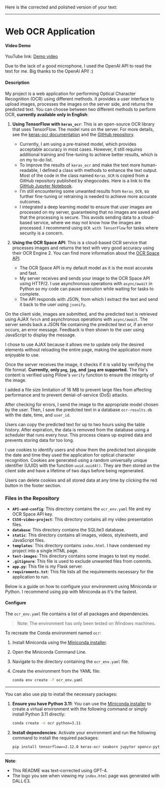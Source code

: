 Here is the corrected and polished version of your text:

---

# Web OCR Application

#### Video Demo

YouTube link: [Demo video](https://youtu.be/dpf1IfWXtRc)

Due to the lack of a good microphone, I used the OpenAI API to read the text for me. Big thanks to the OpenAI API! :)

#### Description

My project is a web application for performing Optical Character Recognition (OCR) using different methods. It provides a user interface to upload images, processes the images on the server side, and returns the predicted text. You can choose between two different methods to perform OCR, **currently available only in English**:

1. **Using TensorFlow with `keras_ocr`**: This is an open-source OCR library that uses TensorFlow. The model runs on the server. For more details, see the [keras-ocr documentation](https://keras-ocr.readthedocs.io/) and the [GitHub repository](https://github.com/faustomorales/keras-ocr).
   - Currently, I am using a pre-trained model, which provides acceptable accuracy in most cases. However, it still requires additional training and fine-tuning to achieve better results, which is on my to-do list.
   - To improve the results of `keras_ocr` and make the text more human-readable, I defined a class with methods to enhance the text output. Most of the code in the class named `Keras_OCR` is copied from a GitHub repository published by shegocodes. Here is a link to the [GitHub Jupyter Notebook](https://github.com/shegocodes/keras-ocr/blob/main/Keras-OCR.ipynb).
   - I’m still encountering some unwanted results from `Keras_OCR`, so further fine-tuning or retraining is needed to achieve more accurate outcomes.
   - I integrated a deep learning model to ensure that user images are processed on my server, guaranteeing that no images are saved and that the processing is secure. This avoids sending data to a cloud-based service, where we may not know how the images are processed. I recommend using `OCR with TensorFlow` for tasks where security is a concern.

2. **Using the OCR Space API**: This is a cloud-based OCR service that processes images and returns the text with very good accuracy using their OCR Engine 2. You can find more information about the [OCR Space API](https://ocr.space/ocrapi).
   - The OCR Space API is my default model as it is the most accurate and fast.
   - My server receives and sends your image to the OCR Space API using HTTP/2. I use asynchronous operations with `async/await` in Python so my code can pause execution while waiting for tasks to complete.
   - The API responds with JSON, from which I extract the text and send it back to the user using `jsonify`.

On the client side, images are submitted, and the predicted text is retrieved using AJAX `fetch` and asynchronous operations with `async/await`. The server sends back a JSON file containing the predicted text or, if an error occurs, an error message. Feedback is then shown to the user using JavaScript to display the message.

I chose to use AJAX because it allows me to update only the desired elements without reloading the entire page, making the application more enjoyable to use.

Once the server receives the image, it checks if it is valid by verifying the file format. **Currently, only `png`, `jpg`, and `jpeg` are supported.** The file's content is verified using Pillow's `verify` function to ensure the integrity of the image.

I added a file size limitation of 16 MB to prevent large files from affecting performance and to prevent denial-of-service (DoS) attacks.

After checking for errors, I send the image to the appropriate model chosen by the user. Then, I save the predicted text in a database `ocr-results.db` with the date, time, and `user_id`.

Users can copy the predicted text for up to two hours using the table history. After expiration, the data is removed from the database using a scheduler that runs every hour. This process cleans up expired data and prevents storing data for too long.

I use cookies to identify users and show them the predicted text alongside the date and time they used the application for optical character recognition. Cookies are generated using a random universally unique identifier (UUID) with the function `uuid.uuid4()`. They are then stored on the client side and have a lifetime of two days before being regenerated.

Users can delete cookies and all stored data at any time by clicking the red button in the footer section.

### Files in the Repository

- **`API-and-config`**: This directory contains the `ocr_env.yaml` file and my OCR Space API key.
- **`CS50-video-project`**: This directory contains all my video presentation files.
- **`database`**: This directory contains the SQLite3 database.
- **`static`**: This directory contains all images, videos, stylesheets, and JavaScript files.
- **`templates`**: This directory contains `index.html`. I have condensed my project into a single HTML page.
- **`test-images`**: This directory contains some images to test my model.
- **`.gitignore`**: This file is used to exclude unwanted files from commits.
- **`app.py`**: This file is my Flask server.
- **`requirements.txt`**: This file lists all the requirements necessary for the application to run.

Below is a guide on how to configure your environment using Miniconda or Python. I recommend using pip with Miniconda as it's the fastest.

#### Configure

The `ocr_env.yaml` file contains a list of all packages and dependencies.

> Note: The environment has only been tested on Windows machines.

To recreate the Conda environment named `ocr`:

1. Install Miniconda using the [Miniconda installer](https://docs.anaconda.com/miniconda/).
2. Open the Miniconda Command Line.
3. Navigate to the directory containing the `ocr_env.yaml` file.
4. Create the environment from the YAML file:

   ```sh
   conda env create -f ocr_env.yaml
   ```

---

You can also use pip to install the necessary packages:

1. **Ensure you have Python 3.11**: You can use the [Miniconda installer](https://docs.anaconda.com/miniconda/) to create a virtual environment with the following command or simply install Python 3.11 directly:

   ```bash
   conda create -n ocr python=3.11
   ```

2. **Install dependencies**: Activate your environment and run the following command to install the required packages:

   ```bash
   pip install tensorflow==2.12.0 keras-ocr seaborn jupyter opencv-python requests asyncio flask[async] Flask-Session httpx[http2] APScheduler cs50
   ```

---

**Note**:
- This README was text-corrected using GPT-4.
- The logo you see when viewing my `index.html` page was generated with DALL·E3.